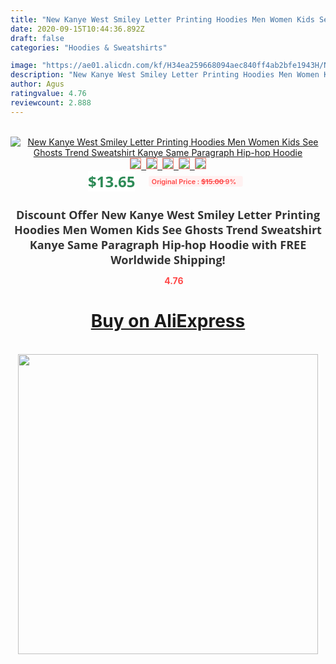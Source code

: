 ```yaml
---
title: "New Kanye West Smiley Letter Printing Hoodies Men Women Kids See Ghosts Trend Sweatshirt Kanye Same Paragraph Hip-hop Hoodie"
date: 2020-09-15T10:44:36.892Z
draft: false
categories: "Hoodies & Sweatshirts"

image: "https://ae01.alicdn.com/kf/H34ea259668094aec840ff4ab2bfe1943H/New-Kanye-West-Smiley-Letter-Printing-Hoodies-Men-Women-Kids-See-Ghosts-Trend-Sweatshirt-Kanye-Same.jpg"
description: "New Kanye West Smiley Letter Printing Hoodies Men Women Kids See Ghosts Trend Sweatshirt Kanye Same Paragraph Hip-hop Hoodie"
author: Agus
ratingvalue: 4.76
reviewcount: 2.888
---
```

<br>
<div style="text-align: center;">
<a href="https://s.click.aliexpress.com/e/_AD8an7" target="_blank" rel="nofollow noopener noreferrer"><img alt="New Kanye West Smiley Letter Printing Hoodies Men Women Kids See Ghosts Trend Sweatshirt Kanye Same Paragraph Hip-hop Hoodie" class="magnifier-image" src="https://ae01.alicdn.com/kf/H34ea259668094aec840ff4ab2bfe1943H/New-Kanye-West-Smiley-Letter-Printing-Hoodies-Men-Women-Kids-See-Ghosts-Trend-Sweatshirt-Kanye-Same.jpg_640x640.jpg">
<br>
<img style="border:1px solid salmon" src="https://ae01.alicdn.com/kf/H34ea259668094aec840ff4ab2bfe1943H/New-Kanye-West-Smiley-Letter-Printing-Hoodies-Men-Women-Kids-See-Ghosts-Trend-Sweatshirt-Kanye-Same.jpg_120x120.jpg">&nbsp;&nbsp;<img style="border:1px solid salmon" src="https://ae01.alicdn.com/kf/Haeb783c14f204459acd2d9f7b257f2fd6/New-Kanye-West-Smiley-Letter-Printing-Hoodies-Men-Women-Kids-See-Ghosts-Trend-Sweatshirt-Kanye-Same.jpg_120x120.jpg">&nbsp;&nbsp;<img style="border:1px solid salmon" src="https://ae01.alicdn.com/kf/H8b15ab93eb914b208483005e40519956J/New-Kanye-West-Smiley-Letter-Printing-Hoodies-Men-Women-Kids-See-Ghosts-Trend-Sweatshirt-Kanye-Same.jpg_120x120.jpg">&nbsp;&nbsp;<img style="border:1px solid salmon" src="https://ae01.alicdn.com/kf/H05d8ba8380c944eab77464e447e74991h/New-Kanye-West-Smiley-Letter-Printing-Hoodies-Men-Women-Kids-See-Ghosts-Trend-Sweatshirt-Kanye-Same.jpg_120x120.jpg">&nbsp;&nbsp;<img style="border:1px solid salmon" src="https://ae01.alicdn.com/kf/Hc67ddfc30daf4bba89c3ba695bbfd8b1n/New-Kanye-West-Smiley-Letter-Printing-Hoodies-Men-Women-Kids-See-Ghosts-Trend-Sweatshirt-Kanye-Same.jpg_120x120.jpg"></a></div><br0>
<div style="text-align: center;"><span style="background-color: white; border: 0px; box-sizing: border-box; color: seagreen; display: inline-block; font-family: &quot;open sans&quot; , &quot;arial&quot; , &quot;helvetica&quot; , sans-serif , &quot;heiti&quot;; font-size: 24px; font-stretch: inherit; font-weight: 700; line-height: inherit; margin: 0px 10px 0px 0px; padding: 0px; vertical-align: middle;">$13.65 </span>
<span style="background: rgb(255 , 241 , 241); border-radius: 3px; border: 0px; box-sizing: border-box; color: #ff4747; display: inline-block; font-family: inherit; font-size: 12px; font-stretch: inherit; font-style: inherit; font-variant: inherit; font-weight: 600; line-height: inherit; margin: 0px; padding: 2px 5px; transform: scale(0.9); vertical-align: middle;">Original Price : <b style="text-decoration: line-through;">$15.00 </b> 9%&nbsp;&nbsp;</span></div>
<h1 style="color: #333333; display: inline-block; font-family: &quot;open sans&quot; , &quot;arial&quot; , &quot;helvetica&quot; , sans-serif , &quot;heiti&quot;; font-size: 18px; font-stretch: inherit; font-weight: 700; text-align: center;">Discount Offer New Kanye West Smiley Letter Printing Hoodies Men Women Kids See Ghosts Trend Sweatshirt Kanye Same Paragraph Hip-hop Hoodie with FREE Worldwide Shipping!</h1>
<div style="color: #ff4747; text-align: center;">
<img src="https://4.bp.blogspot.com/-M0ZcTcb-5uY/XleCXlxnR4I/AAAAAAAAAEc/OrjgMkXV1oMQFaCRZj5HQwOCBcu3w1FegCPcBGAYYCw/s1600/star.png" style="height: 15px;">&nbsp;<b>4.76</b></div>
<div class="button_cont" align="center"><a class="buynow_a" href="https://s.click.aliexpress.com/e/_AD8an7" target="_blank" rel="nofollow noopener noreferrer"><H1>Buy on AliExpress</H1></a></div><br>
<div class="separator" style="clear: both; text-align: center;">
<img src="https://lh3.googleusercontent.com/-pTy5HemUv9M/XlePHvY0dAI/AAAAAAAAAE4/0nX5iRUoIWY8eMW9Dpxeirr157OZliDIgCLcBGAsYHQ/s1600/badge.gif" width="480">
</div>
